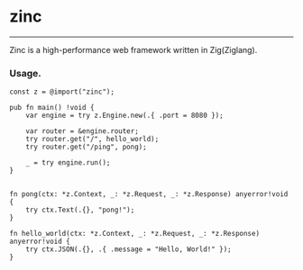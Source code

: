 # zinc

----

Zinc is a high-performance web framework written in Zig(Ziglang).


### Usage.
```zig
const z = @import("zinc");

pub fn main() !void {
    var engine = try z.Engine.new(.{ .port = 8080 });

    var router = &engine.router;
    try router.get("/", hello_world);
    try router.get("/ping", pong);

    _ = try engine.run();
}


fn pong(ctx: *z.Context, _: *z.Request, _: *z.Response) anyerror!void {
    try ctx.Text(.{}, "pong!");
}

fn hello_world(ctx: *z.Context, _: *z.Request, _: *z.Response) anyerror!void {
    try ctx.JSON(.{}, .{ .message = "Hello, World!" });
}
```